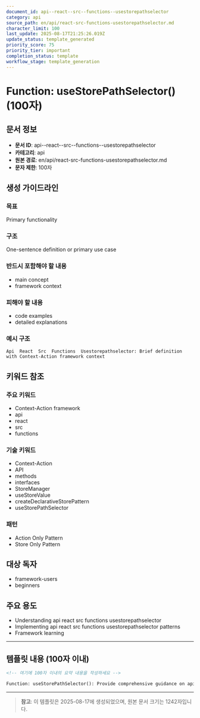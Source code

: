 ```yaml
---
document_id: api--react--src--functions--usestorepathselector
category: api
source_path: en/api/react-src-functions-usestorepathselector.md
character_limit: 100
last_update: 2025-08-17T21:25:26.019Z
update_status: template_generated
priority_score: 75
priority_tier: important
completion_status: template
workflow_stage: template_generation
---
```


# Function: useStorePathSelector() (100자)

## 문서 정보
- **문서 ID**: api--react--src--functions--usestorepathselector
- **카테고리**: api
- **원본 경로**: en/api/react-src-functions-usestorepathselector.md
- **문자 제한**: 100자

## 생성 가이드라인

### 목표
Primary functionality

### 구조
One-sentence definition or primary use case

### 반드시 포함해야 할 내용
- main concept
- framework context

### 피해야 할 내용  
- code examples
- detailed explanations

### 예시 구조
```
Api  React  Src  Functions  Usestorepathselector: Brief definition with Context-Action framework context
```

## 키워드 참조

### 주요 키워드
- Context-Action framework
- api
- react
- src
- functions

### 기술 키워드
- Context-Action
- API
- methods
- interfaces
- StoreManager
- useStoreValue
- createDeclarativeStorePattern
- useStorePathSelector

### 패턴
- Action Only Pattern
- Store Only Pattern

## 대상 독자
- framework-users
- beginners

## 주요 용도
- Understanding api  react  src  functions  usestorepathselector
- Implementing api  react  src  functions  usestorepathselector patterns
- Framework learning

---

## 템플릿 내용 (100자 이내)

```markdown
<!-- 여기에 100자 이내의 요약 내용을 작성하세요 -->

Function: useStorePathSelector(): Provide comprehensive guidance on api  react  src  functions  usestorepathselector의 핵심 개념과 Context-Action 프레임워크에서의 역할을 간단히 설명.
```

---

> **참고**: 이 템플릿은 2025-08-17에 생성되었으며, 
> 원본 문서 크기는 1242자입니다.

